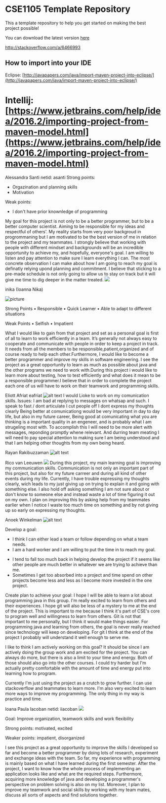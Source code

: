 # CSE1105 Template Repository

This a template repository to help you get started on making the best project possible!

You can download the latest version [here](https://github.com/SERG-Delft/TI1216/releases)

http://stackoverflow.com/a/6466993

## How to import into your IDE

Eclipse:
[http://javapapers.com/java/import-maven-project-into-eclipse/](http://javapapers.com/java/import-maven-project-into-eclipse/)

Intellij:  
[https://www.jetbrains.com/help/idea/2016.2/importing-project-from-maven-model.html](https://www.jetbrains.com/help/idea/2016.2/importing-project-from-maven-model.html)
=======

Alessandra Santi
netid: asanti
Strong points:
- Orgazination and planning skills
- Motivation

Weak points:
- I don't have prior knownledge of programming

My goal for this project is not only to be a better programmer, but to be a better computer scientist. Aiming to be responsible for my ideas and respectful of others'. My reality starts from very poor backgroud in progrommaning but I am motivated to be the best version of me in relation to the project and my teammates. I strongly believe that working with people with different mindset and backgrounds will be an incredible opportunity to achieve my, and hopefully, everyone's goal. I am willing to listen and pay attention to make sure I learn everything I can.
The most concrete observation I can make about how I am going to reach my goal is definatly relying upond planning and commitment. I believe that sticking to a pre-made schedule is not only going to allow us to stay on track but it will give me time to dig deeper in the matter treated.
![](https://scontent-amt2-1.xx.fbcdn.net/v/t1.0-9/16388395_1103798423064963_2695095194197448980_n.jpg?_nc_cat=106&_nc_ht=scontent-amt2-1.xx&oh=f6ac17d26b3f40e61805548e3ac12b04&oe=5CECA3C0)

inika (Ioanna Nika)

![picture](https://scontent-amt2-1.xx.fbcdn.net/v/t1.0-9/36393997_1688414251271780_20125387820367872_n.jpg?_nc_cat=103&_nc_ht=scontent-amt2-1.xx&oh=0f9dbd4dbb11678d72b6e498ffff6671&oe=5CFDD261)

Strong Points
•	Responsible 
•	Quick Learner 
•	Able to adapt to different situations 

Weak Points
•	Selfish
•	Impatient

What I would like to gain from that project and set as a personal goal is first of all to learn to work efficiently in a team.
It’s generally not always easy to cooperate and communicate with people in order to keep a project in track. It needs from all
the members to be responsible,patient,organized and of course ready to help each other.Furthermore, I would like to become a 
better programmer and improve my skills in software engineering. I see the project as a great opportunity to learn as much as
possible about java and the other programs we need to work with.During this project i would like to learn more about testing,
how to test efficiently and what does it mean to be a responsible programmer.I believe that in order to complete the project 
each one of us will have to work on their teamwork and programming skills.


Eliott Afriat  eafriat ![alt text](profile/Eliott.jpg) 
I would Lioke to work on my comunication skills. 
Issues:
    I am bad at replying to messages on whatsap and such.
    I speak to fast / dont articulate
    I cut people off
    I dont express my thoughts clearly
Being better at comunicationg would be very important in day to day life, but also in my future career, 
Being good at comunicating what you are thinking is a important quality in an engeneer, and is probably what I am strugeling most with.
To accomplish this I will need to be more alert with messages, reponding promptly whene relevant.
And durring team meating I will need to pay special attention to making sure I am being understood and that I am helping other thoughts from my own being heard.


Rayan Rakibuzzaman ![alt text](profile/Rayan.jpeg)


Rico van Leeuwen ![](profile/ricovanleeuwen.jpg) 
During this project, my main learning goal is improving my communication skills.
Communication is not only an important part of this project, but also for my future carreer and during all kind of other events during my life.
Currently, I have trouble expressing my thoughts clearly, wich leads to my just giving up on trying to explain it and going with something else. 
I also hold off asking something I am not sure about or don't know to someone else and instead waste a lot of time figuring it out on my own. 
I plan on improving this by asking help from my teammates earlier when I notice I waste too much time on something and by not giving up so early on expressing my thoughts.

Anoek Winkelman ![alt text](profile/OOPP-Anoek.PNG) 

Develop a goal:
+ I think I can either lead a team or follow depending on what a team needs.
+ I am a hard worker and I am willing to put the time in to reach my goal.
- I tend to fall too much back in helping develop the project if it seems 
like other people are much better in whatever we are trying to achieve than me.
- Sometimes I get too absorbed into a project and time spend on other projects become less and less as
I become more invested in the one project.

Create plan to achieve your goal:
I hope I will be able to learn a lot about programming java in this group. I'm really excited
to learn from others and their experiences. I hope git will also be less of a mystery to me at the end of the
project.
This is important to me because I think it's part of CSE's core to program well and willingness to learn 
from others. Git is not that important to me personally, but I think it would make things easier.
For programming java and learning from others, the goal is never really reached since technology will keep
on developing. For git I think at the end of the project I probably will understand it well enough to serve me.

I like to think I am actively working on this goal? It should be since I am actively doing the group work
and am excited for the project. You can always do more, but there is also a limit to your time and
energy. Both of those should also go into the other courses. I could try harder but I'm actually pretty 
comfortable with the amount of time and energy put into learning how to program.

Currently I'm just using the project as a crutch to grow further. I can use stackoverflow and teammates 
to learn more. I'm also very excited to learn more ways to improve my programming. The only thing in my way 
is practice and time.


Ioana Paula Iacoban netid: iiacoban  ![](https://scontent-ams3-1.xx.fbcdn.net/v/t1.0-9/29572487_1847882911908887_8646102070807169018_n.jpg?_nc_cat=110&_nc_ht=scontent-ams3-1.xx&oh=46cecc04d8bc8730128ad8119a73ac0f&oe=5CDE73F5)

Goal:  Improve organization, teamwork skills and work flexibility 

Strong points: motivated, excited  

Weaker points: impatient, disorganized 

I see this project as a great opportunity to improve the skills I developed so far and become a better programmer by doing lots of research, 
experiment and exchange ideas with the team. So far, my experience with programming is mainly based on what I have learned during the first semester. 
After the project, I want to know how the whole process of implementing an application looks like and what are the required steps. 
Furthermore, acquiring more knowledge of java and developing a programmer's perspective on problem solving is also on my list. 
Moreover, I plan to improve my teamwork and social skills by working with my team mates, discuss all sorts of aspects and find solutions together.



